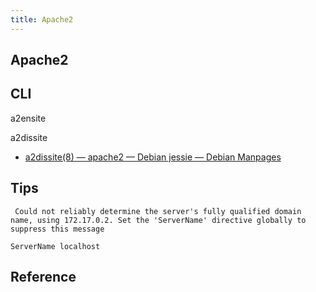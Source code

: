 ```yaml
---
title: Apache2
---
```


## Apache2

## CLI
a2ensite

a2dissite

* [a2dissite(8) — apache2 — Debian jessie — Debian Manpages](https://manpages.debian.org/jessie/apache2/a2dissite.8.en.html)

## Tips

```
 Could not reliably determine the server's fully qualified domain name, using 172.17.0.2. Set the 'ServerName' directive globally to suppress this message
```

```
ServerName localhost
```

## Reference
